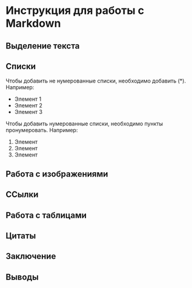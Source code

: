 # Инструкция для работы с Markdown
##  Выделение текста

## Списки

Чтобы добавить не нумерованные списки, необходимо добавить (*). Например:
* Элемент 1
* Элемент 2
* Элемент 3

Чтобы добавить нумерованные списки, необходимо пункты пронумеровать. Например:
1. Элемент
2. Элемент
3. Элемент


## Работа с изображениями

## ССылки

## Работа с таблицами

## Цитаты

## Заключение

## Выводы